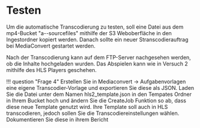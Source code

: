 # Testen

Um die automatische Transcodierung zu testen, soll eine Datei aus dem mp4-Bucket "a--sourcefiles" mithilfe der S3 Weboberfläche in den Ingestordner kopiert werden. Danach sollte ein neuer Stranscodierauftrag bei MediaConvert gestartet werden.

Nach der Transcodierung kann auf dem FTP-Server nachgesehen werden, ob die Inhalte hochgeladen wurden. Das Abspielen kann wie in Versuch 2 mithilfe des HLS Players geschehen.

!!! question "Frage 4"
    Erstellen Sie in Mediaconvert -> Aufgabenvorlagen eine eigene Transcodier-Vorlage und exportieren Sie diese als JSON. Laden Sie die Datei unter dem Namen hls2_template.json in den Tempates Ordner in Ihrem Bucket hoch und ändern Sie die CreateJob Funktion so ab, dass diese neue Template genutzt wird. Ihre Template soll auch in HLS transcodieren, jedoch sollen Sie die Transcodiereinstellungen wählen. Dokumentieren Sie diese in ihrem Bericht